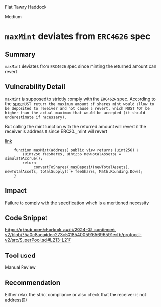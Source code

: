 Flat Tawny Haddock

Medium

# `maxMint` deviates from `ERC4626` spec

## Summary
`maxMint` deviates from `ERC4626` spec since minting the returned amount can revert

## Vulnerability Detail
`maxMint` is supposed to strictly comply with the `ERC4626` spec. According to the [spec](https://eips.ethereum.org/EIPS/eip-4626)`MUST return the maximum amount of shares mint would allow to be deposited to receiver and not cause a revert, which MUST NOT be higher than the actual maximum that would be accepted (it should underestimate if necessary).`

But calling the mint function with the returned amount will revert if the receiver is address 0 since ERC20._mint will revert 

[link](https://github.com/sherlock-audit/2024-08-sentiment-v2/blob/25a0c8aeaddec273c5318540059165696591ecfb/protocol-v2/src/SuperPool.sol#L213-L217)
```solidity
    function maxMint(address) public view returns (uint256) {
        (uint256 feeShares, uint256 newTotalAssets) = simulateAccrue();
        return
            _convertToShares(_maxDeposit(newTotalAssets), newTotalAssets, totalSupply() + feeShares, Math.Rounding.Down);
    }
```

## Impact
Failure to comply with the specification which is a mentioned necessity

## Code Snippet
https://github.com/sherlock-audit/2024-08-sentiment-v2/blob/25a0c8aeaddec273c5318540059165696591ecfb/protocol-v2/src/SuperPool.sol#L213-L217

## Tool used
Manual Review

## Recommendation
Either relax the strict compliance or also check that the receiver is not address(0)